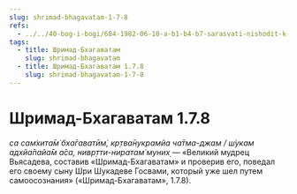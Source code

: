 ```yaml
---
slug: shrimad-bhagavatam-1-7-8
refs:
  - ../../40-bog-i-bogi/684-1982-06-10-a-b1-b4-b7-sarasvati-nishodit-k-brahme-ot-narayany-no-daet-klyuch-k-postizheniyu-krishny.md
tags:
  - title: Шримад-Бхагаватам
    slug: shrimad-bhagavatam
  - title: Шримад-Бхагаватам 1.7.8
    slug: shrimad-bhagavatam-1-7-8
---
```


# Шримад-Бхагаватам 1.7.8

*са сам̇хита̄м̇ бха̄гаватӣм̇, кр̣тва̄нукрамйа ча̄тма-джам / ш́укам адхйа̄пайа̄м а̄са, нивр̣тти-ниратам̇ муних̣* — «Великий мудрец Вьясадева, составив «Шримад-Бхагаватам» и проверив его, поведал его своему сыну Шри Шукадеве Госвами, который уже шел путем самоосознания» («Шримад-Бхагаватам», 1.7.8).

